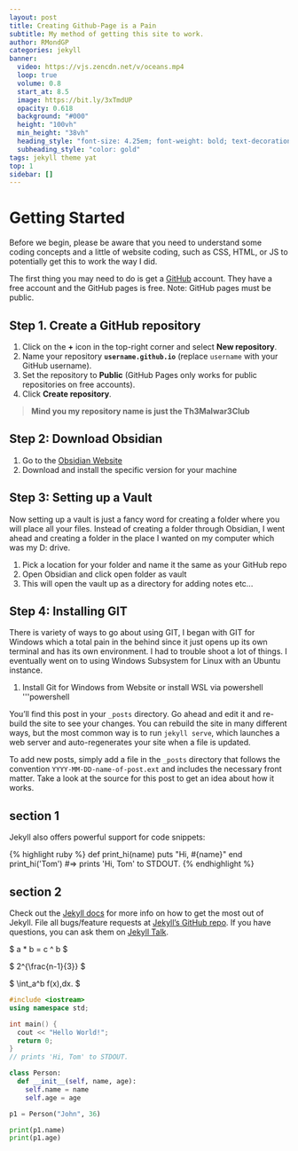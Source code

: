 ```yaml
---
layout: post
title: Creating Github-Page is a Pain
subtitle: My method of getting this site to work.
author: RMondGP
categories: jekyll
banner:
  video: https://vjs.zencdn.net/v/oceans.mp4
  loop: true
  volume: 0.8
  start_at: 8.5
  image: https://bit.ly/3xTmdUP
  opacity: 0.618
  background: "#000"
  height: "100vh"
  min_height: "38vh"
  heading_style: "font-size: 4.25em; font-weight: bold; text-decoration: underline"
  subheading_style: "color: gold"
tags: jekyll theme yat
top: 1
sidebar: []
---
```


# Getting Started

Before we begin, please be aware that you need to understand some coding concepts and a little of website coding, such as CSS, HTML, or JS to potentially get this to work the way I did. 

The first thing you may need to do is get a [GitHub](https://github.com/) account. They have a free account and the GitHub pages is free. Note: GitHub pages must be public.

## Step 1. Create a GitHub repository

1. Click on the **+** icon in the top-right corner and select **New repository**.
2. Name your repository **`username.github.io`** (replace `username` with your GitHub username).
3. Set the repository to **Public** (GitHub Pages only works for public repositories on free accounts).
4. Click **Create repository**.

>**Mind you my repository name is just the Th3Malwar3Club**

## Step 2: Download Obsidian

1. Go to the [Obsidian Website](https://obsidian.md/) 
2. Download and install the specific version for your machine

## Step 3: Setting up a Vault

Now setting up a vault is just a fancy word for creating a folder where you will place all your files. Instead of creating a folder through Obsidian, I went ahead and creating a folder in the place I wanted on my computer which was my D: drive.

1. Pick a location for your folder and name it the same as your GitHub repo
2. Open Obsidian and click open folder as vault
3.  This will open the vault up as a directory for adding notes etc...

## Step 4: Installing GIT

There is variety of ways to go about using GIT, I began with GIT for Windows which a total pain in the behind since it just opens up its own terminal and has its own environment. I had to trouble shoot a lot of things. I eventually went on to using Windows Subsystem for Linux with an Ubuntu instance.

1. Install Git for Windows from Website or install WSL via powershell
		'''powershell
		


You’ll find this post in your `_posts` directory. Go ahead and edit it and re-build the site to see your changes. You can rebuild the site in many different ways, but the most common way is to run `jekyll serve`, which launches a web server and auto-regenerates your site when a file is updated.

To add new posts, simply add a file in the `_posts` directory that follows the convention `YYYY-MM-DD-name-of-post.ext` and includes the necessary front matter. Take a look at the source for this post to get an idea about how it works.

## section 1

Jekyll also offers powerful support for code snippets:

{% highlight ruby %}
def print_hi(name)
puts "Hi, #{name}"
end
print_hi('Tom')
#=> prints 'Hi, Tom' to STDOUT.
{% endhighlight %}

## section 2

Check out the [Jekyll docs][jekyll-docs] for more info on how to get the most out of Jekyll. File all bugs/feature requests at [Jekyll’s GitHub repo][jekyll-gh]. If you have questions, you can ask them on [Jekyll Talk][jekyll-talk].

[jekyll-docs]: https://jekyllrb.com/docs/home
[jekyll-gh]: https://github.com/jekyll/jekyll
[jekyll-talk]: https://talk.jekyllrb.com/

$ a \* b = c ^ b $

$ 2^{\frac{n-1}{3}} $

$ \int_a^b f(x)\,dx. $

```cpp
#include <iostream>
using namespace std;

int main() {
  cout << "Hello World!";
  return 0;
}
// prints 'Hi, Tom' to STDOUT.
```

```python
class Person:
  def __init__(self, name, age):
    self.name = name
    self.age = age

p1 = Person("John", 36)

print(p1.name)
print(p1.age)
```
